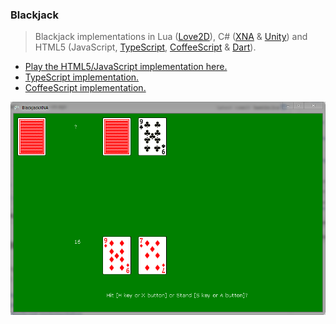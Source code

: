 ### Blackjack
> Blackjack implementations in Lua ([Love2D](https://love2d.org)), C# ([XNA](https://en.wikipedia.org/wiki/Microsoft_XNA) & [Unity](http://unity3d.com)) and HTML5 
> (JavaScript, [TypeScript](http://www.typescriptlang.org), [CoffeeScript](http://coffeescript.org) & [Dart](https://www.dartlang.org)).

* [Play the HTML5/JavaScript implementation here.](http://stpettersens.github.io/21)
* [TypeScript implementation.](http://stpettersens.github.io/21/typescript)
* [CoffeeScript implementation.](http://stpettersens.github.io/21/coffeescript)

![](blackjack_xna.png)
